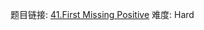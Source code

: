 题目链接: [41.First Missing Positive][1]
难度: Hard

[1]: https://leetcode.com/problems/first-missing-positive/